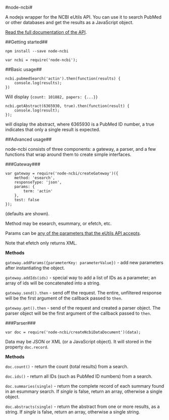 #node-ncbi#

A nodejs wrapper for the NCBI eUtils API. You can use it to search PubMed or other databases and get the results as a JavaScript object.

[Read the full documentation of the API](http://www.ncbi.nlm.nih.gov/books/NBK25500/).

##Getting started##

`npm install --save node-ncbi`

`var ncbi = require('node-ncbi');`

##Basic usage##

```
ncbi.pubmedSearch('actin').then(function(results) {
    console.log(results);
})
```

Will display `{count: 101882, papers: {...}}`

```
ncbi.getAbstract(6365930, true).then(function(result) {
    console.log(result);
});
```
will display the abstract, where 6365930 is a PubMed ID number, a true indicates that only a single result is expected.

##Advanced usage##

node-ncbi consists of three components: a gateway, a parser, and a few functions that wrap around them to create simple interfaces.

###Gateway###

```
var gateway = require('node-ncbi/createGateway')({
    method: 'esearch',
    responseType: 'json',
    params: {
        term: 'actin'
    },
    test: false
});
```
(defaults are shown).

Method may be esearch, esummary, or efetch, etc.

Params can be [any of the parameters that the eUtils API accepts](http://www.ncbi.nlm.nih.gov/books/NBK25500/).

Note that efetch only returns XML.

**Methods**

`gateway.addParams({parameterKey: parameterValue})` - add new parameters after instantiating the object.

`gateway.addIds(ids)` - special way to add a list of IDs as a parameter; an array of ids will be concatenated into a string.

`gateway.send().then` - send off the request. The entire, unfiltered response will be the first argument of the callback passed to `then`.

`gateway.get().then` - send of the request and created a parser object. The parser object will be the first argument of the callback passed to `then`.

###Parser###

```
var doc = require('node-ncbi/createNcbiDataDocument')(data);
```

Data may be JSON or XML (or a JavaScript object). It will stored in the property `doc.record`.

**Methods**

`doc.count()` - return the count (total results) from a search.

`doc.ids()` - return all IDs (such as PubMed ID numbers) from a search.

`doc.summaries(single)` - return the complete record of each summary found in an esummary search. If *single* is false, return an array, otherwise a single object.

`doc.abstracts(single)` - return the abstract from one or more results, as a string. If *single* is false, return an array, otherwise a single string.
